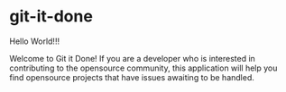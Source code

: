 # git-it-done

Hello World!!!

Welcome to Git it Done! If you are a developer who is interested in contributing to the opensource community, 
this application will help you find opensource projects that have issues awaiting to be handled. 

